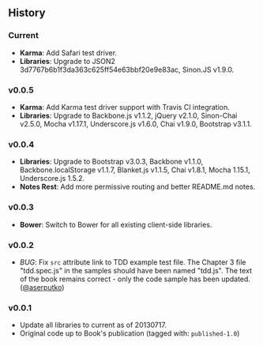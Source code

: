 ## History

### Current
* **Karma**: Add Safari test driver.
* **Libraries**: Upgrade to JSON2 3d7767b6b1f3da363c625ff54e63bbf20e9e83ac,
  Sinon.JS v1.9.0.

### v0.0.5
* **Karma**: Add Karma test driver support with Travis CI integration.
* **Libraries**: Upgrade to Backbone.js v1.1.2, jQuery v2.1.0,
  Sinon-Chai v2.5.0, Mocha v1.17.1, Underscore.js v1.6.0, Chai v1.9.0,
  Bootstrap v3.1.1.

### v0.0.4
* **Libraries**: Upgrade to Bootstrap v3.0.3, Backbone v1.1.0,
  Backbone.localStorage v1.1.7, Blanket.js v1.1.5, Chai v1.8.1,
  Mocha 1.15.1, Underscore.js 1.5.2.
* **Notes Rest**: Add more permissive routing and better README.md notes.

### v0.0.3
* **Bower**: Switch to Bower for all existing client-side libraries.

### v0.0.2
* *BUG*: Fix `src` attribute link to TDD example test file. The Chapter 3 file
  "tdd.spec.js" in the samples should have been named "tdd.js". The text of
  the book remains correct - only the code sample has been updated.
  ([@aserputko][aserputko])

### v0.0.1
* Update all libraries to current as of 20130717.
* Original code up to Book's publication (tagged with: `published-1.0`)

[aserputko]: https://github.com/ASerputko

